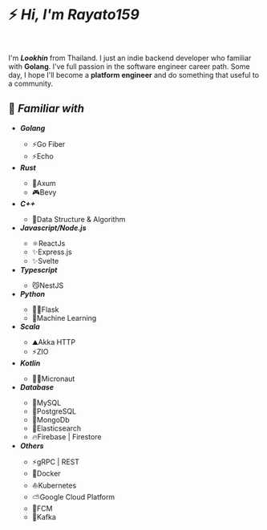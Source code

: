 <h1>⚡️ <i>Hi, I'm Rayato159</i></h1>

<br>
<p>
  I'm <strong><i>Lookhin</i></strong> from Thailand. I just an indie backend developer who familiar with <strong>Golang</strong>. I've full passion in the software engineer career path. Some day, I hope I'll become a <strong>platform engineer</strong> and do something that useful to a community.
</p>

<h2>📑 <i>Familiar with</i></h2>
<ul>
  <li><strong><i>Golang</i></strong></li>
  <ul>
    <li>⚡Go Fiber</li>
    <li>⚡Echo</li>
  </ul>
  <li><strong><i>Rust</i></strong></li>
  <ul>
    <li>🦀Axum</li>
    <li>🎮Bevy</li>
  </ul>
  <li><strong><i>C++</i></strong></li>
  <ul>
    <li>🎿Data Structure & Algorithm</li>
  </ul>
  <li><strong><i>Javascript/Node.js</i></strong></li>
  <ul>
    <li>⚛️ReactJs</li>
    <li>✨Express.js</li>
    <li>✨Svelte</li>
  </ul>
  <li><strong><i>Typescript</i></strong></li>
  <ul>
    <li>😼NestJS</li>
  </ul>
  <li><strong><i>Python</i></strong></li>
  <ul>
    <li>🧛🏼Flask</li>
    <li>🤖Machine Learning</li>
  </ul>
  <li><strong><i>Scala</i></strong></li>
  <ul>
    <li>⛰️Akka HTTP</li>
    <li>⚡ZIO</li>
  </ul>
  <li><strong><i>Kotlin</i></strong></li>
  <ul>
    <li>👨‍🚀Micronaut</li>
  </ul>
  <li><strong><i>Database</i></strong></li>
  <ul>
    <li>🐬MySQL</li>
    <li>🐘PostgreSQL</li>
    <li>🍃MongoDb</li>
    <li>🔎Elasticsearch</li>
    <li>🔥Firebase | Firestore</li>
  </ul>
  <li><strong><i>Others</i></strong></li>
  <ul>
    <li>⚡gRPC | REST</li>
    <li>🐳Docker</li>
    <li>⛵Kubernetes</li>
    <li>⛅Google Cloud Platform</li>
    <li>📩FCM</li>
    <li>📩Kafka</li>
  </ul>
</ul>
